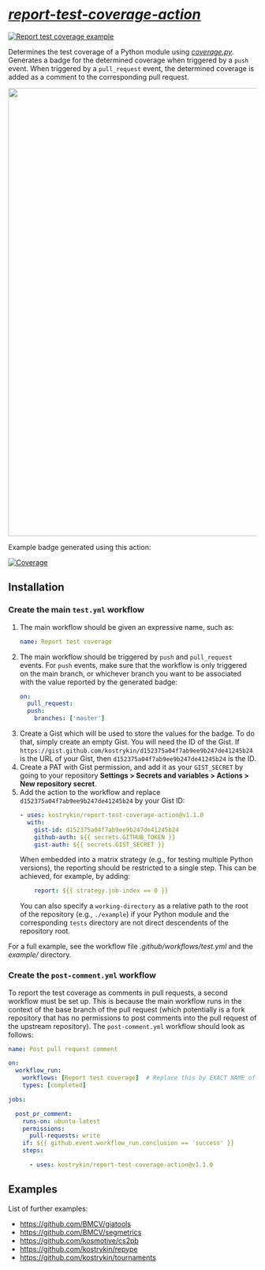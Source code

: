 # *[report-test-coverage-action](https://github.com/kostrykin/report-test-coverage-action)*

[![Report test coverage example](https://github.com/kostrykin/report-test-coverage-action/actions/workflows/test.yml/badge.svg)](https://github.com/kostrykin/report-test-coverage-action/actions/workflows/test.yml)

Determines the test coverage of a Python module using [*coverage.py*](https://coverage.readthedocs.io/en/7.4.2/).
Generates a badge for the determined coverage when triggered by a `push` event.
When triggered by a `pull_request` event, the determined coverage is added as a comment to the corresponding pull request.

<img width="907" src="https://github.com/kostrykin/report-test-coverage-action/assets/6557139/75bab889-fd88-4ac1-91f9-22b6f2836783">

Example badge generated using this action:

[![Coverage](https://img.shields.io/endpoint?url=https://gist.githubusercontent.com/kostrykin/d152375a04f7ab9ee9b247de41245b24/raw/report-test-coverage-action.json)](https://github.com/kostrykin/report-test-coverage-action/actions/workflows/test.yml)

## Installation

### Create the main `test.yml` workflow

1. The main workflow should be given an expressive name, such as:
   ```yml
   name: Report test coverage
   ```
2. The main workflow should be triggered by `push` and `pull_request` events. For `push` events, make sure that the workflow is only triggered on the main branch, or whichever branch you want to be associated with the value reported by the generated badge:
   ```yml
   on:
     pull_request:
     push:
       branches: ['master']
   ```
3. Create a Gist which will be used to store the values for the badge. To do that, simply create an empty Gist. You will need the ID of the Gist. If `https://gist.github.com/kostrykin/d152375a04f7ab9ee9b247de41245b24` is the URL of your Gist, then `d152375a04f7ab9ee9b247de41245b24` is the ID.
4. Create a PAT with Gist permission, and add it as your `GIST_SECRET` by going to your repository **Settings > Secrets and variables > Actions > New repository secret**.
5. Add the action to the workflow and replace `d152375a04f7ab9ee9b247de41245b24` by your Gist ID:
   ```yml
   - uses: kostrykin/report-test-coverage-action@v1.1.0
     with:
       gist-id: d152375a04f7ab9ee9b247de41245b24
       github-auth: ${{ secrets.GITHUB_TOKEN }}
       gist-auth: ${{ secrets.GIST_SECRET }}
   ```
   When embedded into a matrix strategy (e.g., for testing multiple Python versions), the reporting should be restricted to a single step. This can be achieved, for example, by adding:
   ```yml
       report: ${{ strategy.job-index == 0 }}
   ```
   You can also specify a `working-directory` as a relative path to the root of the repository (e.g., `./example`) if your Python module and the corresponding `tests` directory are not direct descendents of the repository root.

For a full example, see the workflow file *.github/workflows/test.yml* and the *example/* directory.

### Create the `post-comment.yml` workflow

To report the test coverage as comments in pull requests, a second workflow must be set up. This is because the main workflow runs in the context of the base branch of the pull request (which potentially is a fork repository that has no permissions to post comments into the pull request of the upstream repository). The `post-comment.yml` workflow should look as follows:
```yml
name: Post pull request comment

on:
  workflow_run:
    workflows: [Report test coverage]  # Replace this by EXACT NAME of the main workflow!
    types: [completed]

jobs:

  post_pr_comment:
    runs-on: ubuntu-latest
    permissions:
      pull-requests: write
    if: ${{ github.event.workflow_run.conclusion == 'success' }}
    steps:

      - uses: kostrykin/report-test-coverage-action@v1.1.0
```

## Examples

List of further examples:

- https://github.com/BMCV/giatools
- https://github.com/BMCV/segmetrics
- https://github.com/kosmotive/cs2pb
- https://github.com/kostrykin/repype
- https://github.com/kostrykin/tournaments
